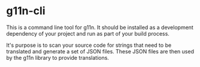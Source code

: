 # g11n-cli

This is a command line tool for g11n. It should be installed as a
development dependency of your project and run as part of your build
process.

It's purpose is to scan your source code for strings that need to be
translated and generate a set of JSON files. These JSON files are then used by
the g11n library to provide translations.
